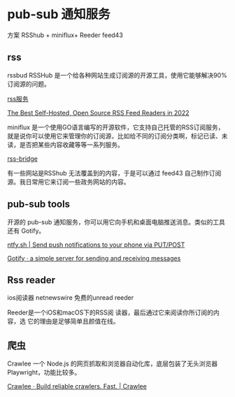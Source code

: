 # pub-sub 通知服务

方案 RSShub + miniflux+ Reeder feed43

## rss

rssbud  RSSHub 是一个给各种网站生成订阅源的开源工具，使用它能够解决90%订阅源的问题。

[rss服务](https://selfoss.aditu.de/docs/administration/requirements/)

[The Best Self-Hosted, Open Source RSS Feed Readers in 2022](https://safjan.com/the-best-self-hosted-rss-feed-readers-in-2022/)

miniflux 是一个使用GO语言编写的开源软件，它支持自己托管的RSS订阅服务，就是说你可以使用它来管理你的订阅源，比如给不同的订阅分类啊，标记已读、未读，是否把某些内容收藏等等一系列服务。

[rss-bridge](https://rss-bridge.github.io/rss-bridge/General/Project_goals.html)

有一些网站是RSShub 无法覆盖到的内容，于是可以通过 feed43 自己制作订阅源。我日常用它来订阅一些政务网站的内容。

## pub-sub tools

开源的 pub-sub 通知服务，你可以用它向手机和桌面电脑推送消息。类似的工具还有 Gotify。

[ntfy.sh | Send push notifications to your phone via PUT/POST](https://ntfy.sh/)

[Gotify · a simple server for sending and receiving messages](https://gotify.net/)

## Rss reader

ios阅读器  netnewswire 免费的unread reeder

Reeder是一个iOS和macOS下的RSS阅 读器，最后通过它来阅读你所订阅的内容，选 它的理由是足够简单且颜值在线。

## 爬虫

Crawlee 一个 Node.js 的网页抓取和浏览器自动化库，底层包装了无头浏览器 Playwright，功能比较多。

[Crawlee · Build reliable crawlers. Fast. | Crawlee](https://crawlee.dev/)

